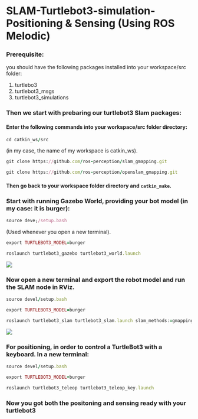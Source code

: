 # SLAM-Turtlebot3-simulation-Positioning & Sensing  (Using ROS Melodic)
### Prerequisite:
you should have the following packages installed into your workspace/src folder:
1. turtlebo3
2. turtlebot3_msgs
3. turtlebot3_simulations
### Then we start with prebaring our turtlebot3 Slam packages: 
#### Enter the following commands into your workspace/src folder directory:
```ruby
cd catkin_ws/src 
```
(in my case, the name of my workspace is catkin_ws).
```ruby
git clone https://github.com/ros-perception/slam_gmapping.git
```

```ruby
git clone https://github.com/ros-perception/openslam_gmapping.git
```
#### Then go back to your workspace folder directory and  ``` catkin_make ```.

### Start with running Gazebo World, providing your bot model (in my case: it is burger):
```ruby
source deve;/setup.bash
```
(Used whenever you open a new terminal).
```ruby
export TURTLEBOT3_MODEL=burger
```
```ruby
roslaunch turtlebot3_gazebo turtlebot3_world.launch
```
![](images/)

### Now open a new terminal and export the robot model and run the SLAM node in RViz.
```ruby
source devel/setup.bash
```
```ruby
export TURTLEBOT3_MODEL=burger
```
```ruby
roslaunch turtlebot3_slam turtlebot3_slam.launch slam_methods:=gmapping
```
![](images/)

### For positioning, in order to control a TurtleBot3 with a keyboard. In a new terminal:
```ruby
source devel/setup.bash
```
```ruby
export TURTLEBOT3_MODEL=burger
```
```ruby
roslaunch turtlebot3_teleop turtlebot3_teleop_key.launch
```
### Now you got both the positoning and sensing ready with your turtlebot3

